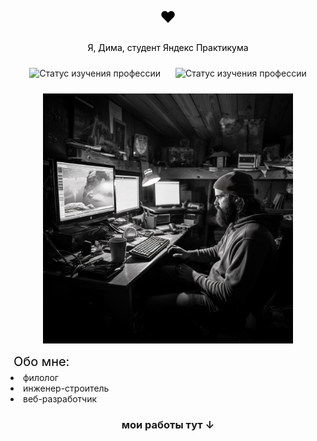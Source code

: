 <p align="center" style="color: black; font-size: 25px">&hearts;</p>
<p align="center" style="color: black;">Я, Дима, студент Яндекс Практикума</p>

<p align="center">
  <img src="https://img.shields.io/badge/WebDeveloper-in progress-yellow.svg" alt="Статус изучения профессии" style="margin: 10px;">
  <img src="https://img.shields.io/badge/YandexPraktikum-in progress-yellow.svg" alt="Статус изучения профессии" style="margin: 10px;">
</p>

<p align="center">
  <img src="./images/header_img.png" alt="Скриншот 2" width="400">
</p>

<p align="left" style="margin: 5px; color: black; font-size: 20px">Обо мне:</p>
<li>филолог</li>
<li>инженер-строитель</li>
<li>веб-разработчик</li> 

<h3 align="center">мои работы тут &darr;</h3>